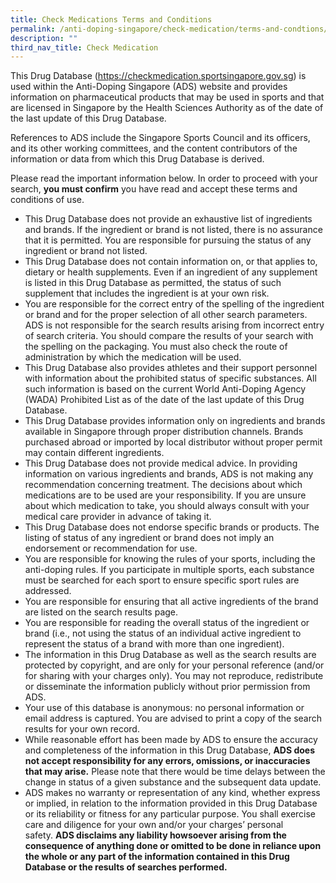 ```yaml
---
title: Check Medications Terms and Conditions
permalink: /anti-doping-singapore/check-medication/terms-and-condtions/
description: ""
third_nav_title: Check Medication
---
```

This Drug Database (https://checkmedication.sportsingapore.gov.sg) is used within the Anti-Doping Singapore (ADS) website  and provides information on pharmaceutical products that may be used in sports and that are licensed in Singapore by the Health Sciences Authority as of the date of the last update of this Drug Database.

References to ADS include the Singapore Sports Council and its officers, and its other working committees, and the content contributors of the information or data from which this Drug Database is derived.

Please read the important information below. In order to proceed with your search, **you must confirm** you have read and accept these terms and conditions of use.

*   This Drug Database does not provide an exhaustive list of ingredients and brands. If the ingredient or brand is not listed, there is no assurance that it is permitted. You are responsible for pursuing the status of any ingredient or brand not listed.
*   This Drug Database does not contain information on, or that applies to, dietary or health supplements. Even if an ingredient of any supplement is listed in this Drug Database as permitted, the status of such supplement that includes the ingredient is at your own risk.
*   You are responsible for the correct entry of the spelling of the ingredient or brand and for the proper selection of all other search parameters. ADS is not responsible for the search results arising from incorrect entry of search criteria. You should compare the results of your search with the spelling on the packaging. You must also check the route of administration by which the medication will be used.
*   This Drug Database also provides athletes and their support personnel with information about the prohibited status of specific substances. All such information is based on the current World Anti-Doping Agency (WADA) Prohibited List as of the date of the last update of this Drug Database.
*   This Drug Database provides information only on ingredients and brands available in Singapore through proper distribution channels. Brands purchased abroad or imported by local distributor without proper permit may contain different ingredients.
*   This Drug Database does not provide medical advice. In providing information on various ingredients and brands, ADS is not making any recommendation concerning treatment. The decisions about which medications are to be used are your responsibility. If you are unsure about which medication to take, you should always consult with your medical care provider in advance of taking it.
*   This Drug Database does not endorse specific brands or products. The listing of status of any ingredient or brand does not imply an endorsement or recommendation for use.
*   You are responsible for knowing the rules of your sports, including the anti-doping rules. If you participate in multiple sports, each substance must be searched for each sport to ensure specific sport rules are addressed.
*   You are responsible for ensuring that all active ingredients of the brand are listed on the search results page.
*   You are responsible for reading the overall status of the ingredient or brand (i.e., not using the status of an individual active ingredient to represent the status of a brand with more than one ingredient).
*   The information in this Drug Database as well as the search results are protected by copyright, and are only for your personal reference (and/or for sharing with your charges only). You may not reproduce, redistribute or disseminate the information publicly without prior permission from ADS.
*   Your use of this database is anonymous: no personal information or email address is captured. You are advised to print a copy of the search results for your own record.
*   While reasonable effort has been made by ADS to ensure the accuracy and completeness of the information in this Drug Database, **ADS does not accept responsibility for any errors, omissions, or inaccuracies that may arise.** Please note that there would be time delays between the change in status of a given substance and the subsequent data update.
*   ADS makes no warranty or representation of any kind, whether express or implied, in relation to the information provided in this Drug Database or its reliability or fitness for any particular purpose. You shall exercise care and diligence for your own and/or your charges’ personal safety. **ADS disclaims any liability howsoever arising from the consequence of anything done or omitted to be done in reliance upon the whole or any part of the information contained in this Drug Database or the results of searches performed.**